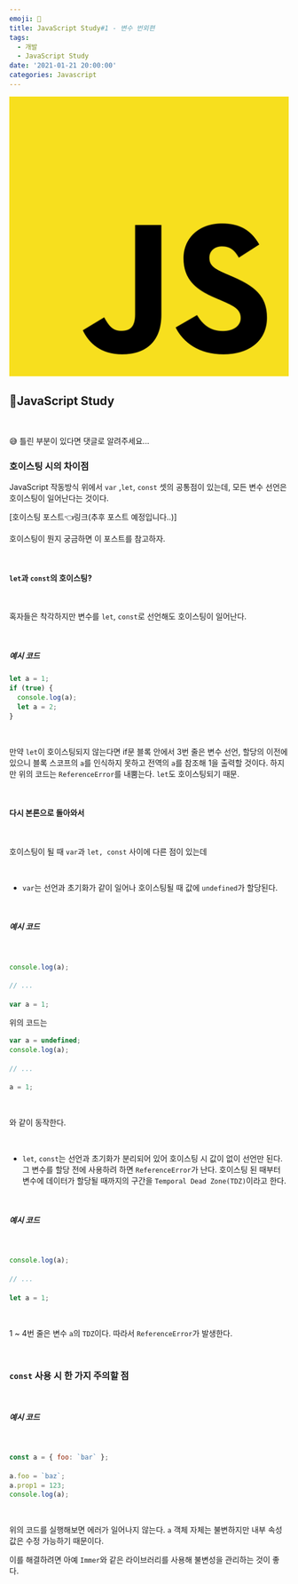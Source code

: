 ```yaml
---
emoji: 💊
title: JavaScript Study#1 - 변수 번외편
tags:
  - 개발
  - JavaScript Study
date: '2021-01-21 20:00:00'
categories: Javascript
---
```


![JS](./javascript.svg)

## 🎈JavaScript Study

<br />

😅 틀린 부분이 있다면 댓글로 알려주세요...

### 호이스팅 시의 차이점

JavaScript 작동방식 위에서 `var` ,`let`, `const` 셋의 공통점이 있는데, 모든 변수 선언은 호이스팅이 일어난다는 것이다.

[호이스팅 포스트👈링크(추후 포스트 예정입니다..)]

호이스팅이 뭔지 궁금하면 이 포스트를 참고하자.

<br />

#### `let`과 `const`의 호이스팅?

<br />

혹자들은 착각하지만 변수를 `let`, `const`로 선언해도 호이스팅이 일어난다.

<br />

##### 예시 코드

```js
let a = 1;
if (true) {
  console.log(a);
  let a = 2;
}
```

<br />

만약 `let`이 호이스팅되지 않는다면 if문 블록 안에서 3번 줄은 변수 선언, 할당의 이전에 있으니 블록 스코프의 `a`를 인식하지 못하고 전역의 `a`를 참조해 1을 출력할 것이다. 하지만 위의 코드는 `ReferenceError`를 내뿜는다. `let`도 호이스팅되기 때문.

<br />

#### 다시 본론으로 돌아와서

<br />

호이스팅이 될 때 `var`과 `let, const` 사이에 다른 점이 있는데

<br />

- `var`는 선언과 초기화가 같이 일어나 호이스팅될 때 값에 `undefined`가 할당된다.

<br />

##### 예시 코드

<br />

```js
console.log(a);

// ...

var a = 1;
```

위의 코드는

```js
var a = undefined;
console.log(a);

// ...

a = 1;
```

<br />

와 같이 동작한다.

<br />

- `let`, `const`는 선언과 초기화가 분리되어 있어 호이스팅 시 값이 없이 선언만 된다. 그 변수를 할당 전에 사용하려 하면 `ReferenceError`가 난다. 호이스팅 된 때부터 변수에 데이터가 할당될 때까지의 구간을 `Temporal Dead Zone(TDZ)`이라고 한다.

<br />

##### 예시 코드

<br />

```js
console.log(a);

// ...

let a = 1;
```

<br />

1 ~ 4번 줄은 변수 `a`의 `TDZ`이다. 따라서 `ReferenceError`가 발생한다.

<br />

### `const` 사용 시 한 가지 주의할 점

<br />

##### 예시 코드

<br />

```js
const a = { foo: `bar` };

a.foo = `baz`;
a.prop1 = 123;
console.log(a);
```

<br />

위의 코드를 실행해보면 에러가 일어나지 않는다. `a` 객체 자체는 불변하지만 내부 속성값은 수정 가능하기 때문이다.

이를 해결하려면 아예 `Immer`와 같은 라이브러리를 사용해 불변성을 관리하는 것이 좋다.

<br />
